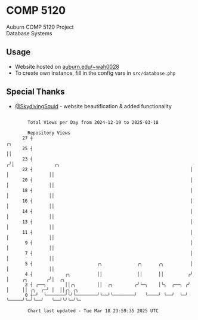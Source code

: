 # COMP 5120
Auburn COMP 5120 Project  
Database Systems

## Usage
- Website hosted on [auburn.edu/~wah0028](https://webhome.auburn.edu/~wah0028/)
- To create own instance, fill in the config vars in `src/database.php`

## Special Thanks
- [@SkydivingSquid](https://github.com/SkydivingSquid) - website beautification & added functionality

```

        Total Views per Day from 2024-12-19 to 2025-03-18

        Repository Views
      27 ┼                                                            ╭╮
      25 ┤                                                            ││
      23 ┤                                                           ╭╯│               ╭╮
      22 ┤                                                           │ │               ││
      20 ┤                                                           │ │               ││
      18 ┤                                                           │ │               ││
      16 ┤                                                           │ │               ││
      14 ┤                                                           │ │               ││
      13 ┤                                                           │ │               ││
      11 ┤                                                           │ │               ││
       9 ┤                                                           │ │               ││
       7 ┤                                                           │ │               ││
       5 ┤                        ╭╮             ╭╮      ╭╮          │ │               ││
       4 ┤            ╭╮          ││             ││      ││         ╭╯ │     ╭╮       ╭╯│  ╭╮
       2 ┤ ╭──╮       ││╭╮        ││  ╭╮        ╭╯╰─╮    │╰╮  ╭──╮ ╭╯  │     ││ ╭╮  ╭─╯ │  ││╭╮ ╭╮
       0 ┼─╯  ╰───────╯╰╯╰────────╯╰──╯╰────────╯   ╰────╯ ╰──╯  ╰─╯   ╰─────╯╰─╯╰──╯   ╰──╯╰╯╰─╯╰─

        Chart last updated - Tue Mar 18 23:59:35 2025 UTC
        
```
